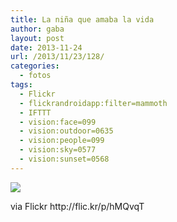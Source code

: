 ```yaml
---
title: La niña que amaba la vida
author: gaba
layout: post
date: 2013-11-24
url: /2013/11/23/128/
categories:
  - fotos
tags:
  - Flickr
  - flickrandroidapp:filter=mammoth
  - IFTTT
  - vision:face=099
  - vision:outdoor=0635
  - vision:people=099
  - vision:sky=0577
  - vision:sunset=0568
---
```

<div>
  <img src='http://farm4.staticflickr.com/3701/11020414983_139207c58c_b.jpg' style='max-width:600px;' /> 
  
  <div>
    <p>
      via Flickr http://flic.kr/p/hMQvqT
    </p>
  </div>
</div>